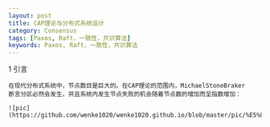 ```yaml
---                                                                                                                                      
layout: post
title: CAP理论与分布式系统设计
category: Consensus
tags: [Paxos, Raft，一致性，共识算法]
keywords: Paxos, Raft，一致性，共识算法
---
```


1  引言

	在现代分布式系统中，节点数目是巨大的。在CAP理论的范围内，MichaelStoneBraker
    断言分区必然会发生，并且系统内发生节点失败的机会随着节点数的增加而呈指数增加：

    ![pic](https://github.com/wenke1020/wenke1020.github.io/blob/master/pic/%E5%85%AC%E5%BC%8F.webp)


